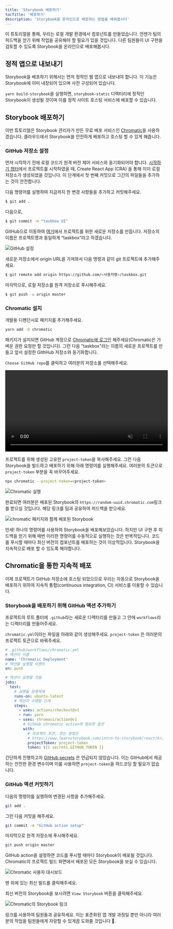 ```yaml
---
title: 'Storybook 배포하기'
tocTitle: '배포하기'
description: 'Storybook을 온라인으로 배포하는 방법을 배워봅시다'
---
```


이 튜토리얼을 통해, 우리는 로컬 개발 환경에서 컴포넌트를 만들었습니다. 언젠가 팀의 피드백을 얻기 위해 작업을 공유해야 할 필요가 있을 것입니다. 다른 팀원들이 UI 구현을 검토할 수 있도록 Storybook을 온라인으로 배포해봅시다.

## 정적 앱으로 내보내기

Storybook을 배포하기 위해서는 먼저 정적인 웹 앱으로 내보내야 합니다. 이 기능은 Storybook에 이미 내장되어 있으며 사전 구성되어 있습니다.

`yarn build-storybook`을 실행하면, `storybook-static` 디렉터리에 정적인 Storybook이 생성될 것이며 이를 정적 사이트 호스팅 서비스에 배포할 수 있습니다.

## Storybook 배포하기

이번 튜토리얼은 Storybook 관리자가 만든 무료 배포 서비스인 <a href="https://www.chromatic.com/">Chromatic</a>을 사용하겠습니다. 클라우드에서 Storybook을 안전하게 배포하고 호스팅 할 수 있게 해줍니다.

### GitHub 저장소 설정

먼저 시작하기 전에 로컬 코드가 원격 버전 제어 서비스와 동기화되어야 합니다. [시작하기 챕터](/react/kr/get-started/)에서 프로젝트를 시작하였을 때, Create React App (CRA) 을 통해 이미 로컬 저장소가 생성되었을 것입니다. 이 단계에서 첫 번째 커밋으로 그간의 파일들을 추가하는 것이 안전합니다.

다음 명령어를 실행하여 지금까지 한 변경 사항들을 추가하고 커밋해주세요.

```bash
$ git add .
```

다음으로,

```bash
$ git commit -m "taskbox UI"
```

GitHub으로 이동하여 [여기](https://github.com/new)에서 프로젝트를 위한 새로운 저장소를 만듭니다. 저장소의 이름은 프로젝트명과 동일하게 “taskbox”라고 하겠습니다.

![GitHub 설정](/intro-to-storybook/github-create-taskbox.png)

새로운 저장소에서 origin URL을 가져와서 다음 명령과 같이 git 프로젝트에 추가해주세요.

```bash
$ git remote add origin https://github.com/<사용자명>/taskbox.git
```

마지막으로, 로컬 저장소를 원격 저장소로 푸시해주세요.

```bash
$ git push -u origin master
```

### Chromatic 설치

개발용 디펜던시로 패키지를 추가해주세요.

```bash
yarn add -D chromatic
```

패키지가 설치되면 GitHub 계정으로 [Chromatic에 로그인](https://www.chromatic.com/start) 해주세요(Chromatic은 가벼운 권한 요청만 할 것입니다). 그런 다음 "taskbox"라는 이름의 새로운 프로젝트를 만들고 앞서 설정한 GithHub 저장소와 동기화합니다.

`Choose GitHub repo`를 클릭하고 여러분의 저장소를 선택해주세요.

<video autoPlay muted playsInline loop style="width:520px; margin: 0 auto;">
  <source
    src="/intro-to-storybook/chromatic-setup-learnstorybook.mp4"
    type="video/mp4"
  />
</video>

프로젝트를 위해 생성된 고유한 `project-token`을 복사해주세요. 그런 다음 Storybook을 빌드하고 배포하기 위해 아래 명령어를 실행해주세요. 여러분의 토큰으로 `project-token` 부분을 꼭 바꾸어주세요.

```bash
npx chromatic --project-token=<project-token>
```

![Chromatic 실행](/intro-to-storybook/chromatic-manual-storybook-console-log.png)

완료되면 여러분은 배포된 Storybook의 `https://random-uuid.chromatic.com`링크를 받으실 것입니다. 해당 링크를 팀과 공유하여 피드백을 받으세요.

![chromatic 패키지와 함께 배포된 Storybook](/intro-to-storybook/chromatic-manual-storybook-deploy.png)

만세! 하나의 명령어를 사용하여 Storybook을 배포해보았습니다. 하지만 UI 구현 후 피드백을 얻기 위해 매번 이러한 명령어를 수동적으로 실행하는 것은 반복적입니다. 코드를 푸시할 때마다 최신 버전의 컴포넌트를 배포하는 것이 이상적입니다. Storybook을 지속적으로 배포 할 수 있도록 해야합니다.

## Chromatic을 통한 지속적 배포

이제 프로젝트가 GitHub 저장소에 호스팅 되었으므로 우리는 자동으로 Storybook을 배포하기 위하여 지속적 통합(continuous integration, CI) 서비스를 이용할 수 있습니다.

### Storybook을 배포하기 위해 GitHub 액션 추가하기

프로젝트의 루트 폴터에 `.github`라는 새로운 디렉터리를 만들고 그 안에 `workflows`라는 디렉터리를 만들어주세요.

`chromatic.yml`이라는 파일을 아래와 같이 생성해주세요. `project-token` 은 여러분의 프로젝트 토큰으로 바꿔주세요.

```yaml
# .github/workflows/chromatic.yml
# 액션의 이름
name: 'Chromatic Deployment'
# 액션을 실행할 이벤트
on: push

# 액션이 실행할 것들
jobs:
  test:
    # 실행될 운영체제
    runs-on: ubuntu-latest
    # 액션이 수행할 단계
    steps:
      - uses: actions/checkout@v1
      - run: yarn
      - uses: chromaui/action@v1
        # GitHub chromatic action에 필요한 옵션
        with:
          # 프로젝트 토큰, 얻는 방법은
          # https://www.learnstorybook.com/intro-to-storybook/react/kr/deploy/ 를 참조하세요
          projectToken: project-token
          token: ${{ secrets.GITHUB_TOKEN }}
```

<div class="aside"><p>간단하게 진행하고자 <a href="https://help.github.com/en/actions/configuring-and-managing-workflows/creating-and-storing-encrypted-secrets">GitHub secrets</a> 은 언급되지 않았습니다. 이는 GitHub에서 제공하는 안전한 환경 변수이며 이를 사용하면 <code>project-token</code>을 하드코딩 할 필요가 없습니다.</p></div>

### GitHub 액션 커밋하기

다음의 명령어를 실행하여 변경된 사항을 추가해주세요.

```bash
git add .
```

그런 다음 커밋을 해주세요.

```bash
git commit -m "GitHub action setup"
```

마지막으로 원격 저장소에 푸시해주세요.

```bash
git push origin master
```

GitHub action을 설정하면 코드를 푸시할 때마다 Storybook이 배포될 것입니다. Chromatic의 프로젝트 빌드 화면에서 배포된 모든 Storybook을 보실 수 있습니다.

![Chromatic 사용자 대시보드](/intro-to-storybook/chromatic-user-dashboard.png)

맨 위에 있는 최신 빌드를 클릭해주세요.

최신 버전의 Storybook을 보시려면 `View Storybook` 버튼을 클릭해주세요.

![Chromatic의 Storybook 링크](/intro-to-storybook/chromatic-build-storybook-link.png)

<!--
이제, 변경 사항을 커밋하고 푸시하는 것만으로도 Storybook 배포를 성공적으로 자동화 할 수 있습니다
 -->

링크를 사용하여 팀원들과 공유하세요. 이는 표준화된 앱 개발 과정일 뿐만 아니라 여러분의 작업을 팀원들에게 자랑할 수 있게끔 도와줄 것입니다 💅.

